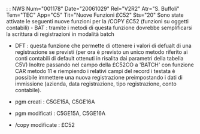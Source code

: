  :  : NWS Num="001178" Date="20061029" Rel="V2R2" Atr="S. Buffoli" Tem="TEC" App="C5" Tit="Nuove Funzioni £C52" Sts="20"
Sono state attivate le seguenti nuove funzioni per la /COPY £C52 (funzioni su oggetti contabili) - BAT :  tramite i metodi di questa funzione dovrebbe semplificarsi la scrittura di registrazioni
in modalità batch
- DFT :  questa funzione che permette di ottenere i valori di defualt di una registrazione se previsti
(per ora è previsto un unico metodo riferito ai conti contabili di default ottenuti in risalita dai
parametri della tabella C5V)
Inoltre passando nel campo della £C52CO a 'BATCH' con funzione CAR metodo 11 e riempiendo i relativi
campi del record i testata è possibile immettere una nuova registrazione preimpostando i dati di immissione (azienda, data registrazione, tipo registrazione, conto contabile).

-  pgm creati :  C5GE15A, C5GE16A
-  pgm modificati :  C5GE15A, C5GE16A
-  /copy modificate :  £C52
